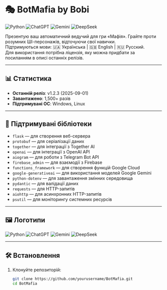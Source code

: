 # 🎭 BotMafia by Bobi

![Python](https://img.shields.io/badge/python-3.13%2B-blue.svg)
![ChatGPT](https://img.shields.io/badge/ChatGPT-OpenAI-blueviolet.svg)
![Gemini](https://img.shields.io/badge/Gemini-Google-orange.svg)
![DeepSeek](https://img.shields.io/badge/DeepSeek-AI-red.svg)

Презентую ваш автоматичний ведучий для гри «Мафія». Грайте проти розумних ШІ-персонажів, відточуючи свої навички.  
Підтримуються мови: 🇺🇦 Українська | 🇬🇧 English | 🇷🇺 Русский.  
Для використання потрібна ліцензія, яку можна придбати за посиланням в описі останніх релізів.

---

## 📊 Статистика

- **Останній реліз**: v1.2.3 (2025-09-01)
- **Завантажено**: 1,500+ разів
- **Підтримувані ОС**: Windows, Linux

---

## 🧩 Підтримувані бібліотеки

- `flask` — для створення веб-сервера
- `protobuf` — для серіалізації даних
- `together` — для інтеграції з Together AI
- `openai` — для інтеграції з OpenAI API
- `aiogram` — для роботи з Telegram Bot API
- `firebase_admin` — для взаємодії з Firebase
- `functions_framework` — для створення функцій Google Cloud
- `google-generativeai` — для використання моделей Google Gemini
- `python-dotenv` — для завантаження змінних середовища
- `pydantic` — для валідації даних
- `requests` — для HTTP-запитів
- `aiohttp` — для асинхронних HTTP-запитів
- `psutil` — для моніторингу системних ресурсів

---

## 🖼️ Логотипи

![Python](https://www.python.org/community/logos/)
![ChatGPT](https://openai.com/favicon.ico)
![Gemini](https://upload.wikimedia.org/wikipedia/commons/thumb/4/4e/Google_Gemini_logo.svg/344px-Google_Gemini_logo.svg.png)
![DeepSeek](https://upload.wikimedia.org/wikipedia/commons/thumb/2/2b/DeepSeek_logo.svg/512px-DeepSeek_logo.svg.png)

---

## 🛠️ Встановлення

1. Клонуйте репозиторій:

   ```bash
   git clone https://github.com/yourusername/BotMafia.git
   cd BotMafia

